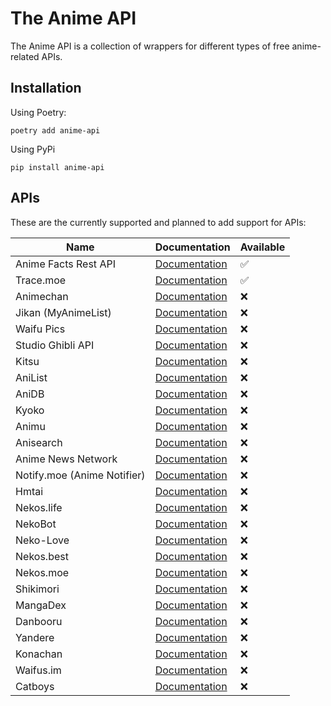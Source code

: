 # The Anime API

The Anime API is a collection of wrappers for different types of free anime-related APIs.


## Installation

Using Poetry:
```
poetry add anime-api
```

Using PyPi
```
pip install anime-api
```


## APIs

These are the currently supported and planned to add support for APIs:

| Name                        | Documentation                                                          | Available |
|-----------------------------|------------------------------------------------------------------------|-----------|
| Anime Facts Rest API        | [Documentation](https://chandan-02.github.io/anime-facts-rest-api/)    | ✅        |
| Trace.moe                   | [Documentation](https://soruly.github.io/trace.moe-api/)               | ✅        |
| Animechan                   | [Documentation](https://animechan.vercel.app/guide)                    | ❌        |
| Jikan (MyAnimeList)         | [Documentation](https://jikan.docs.apiary.io/)                         | ❌        |
| Waifu Pics                  | [Documentation](https://waifu.pics/docs)                               | ❌        |
| Studio Ghibli API           | [Documentation](https://ghibliapi.herokuapp.com/)                      | ❌        |
| Kitsu                       | [Documentation](https://kitsu.docs.apiary.io/)                         | ❌        |
| AniList                     | [Documentation](https://anilist.gitbook.io/anilist-apiv2-docs/)        | ❌        |
| AniDB                       | [Documentation](https://wiki.anidb.net/w/API)                          | ❌        |
| Kyoko                       | [Documentation](https://github.com/Elliottophellia/kyoko)              | ❌        |
| Animu                       | [Documentation](https://docs.animu.ml/)                                | ❌        |
| Anisearch                   | [Documentation](https://anisearch.com/developers)                      | ❌        |
| Anime News Network          | [Documentation](https://www.animenewsnetwork.com/encyclopedia/api.php) | ❌        |
| Notify.moe (Anime Notifier) | [Documentation](https://notify.moe/api)                                | ❌        |
| Hmtai                       | [Documentation](https://hmtai.herokuapp.com/endpoints)                 | ❌        |
| Nekos.life                  | [Documentation](https://github.com/Nekos-life/nekos.py)                | ❌        |
| NekoBot                     | [Documentation](https://docs.nekobot.xyz/)                             | ❌        |
| Neko-Love                   | [Documentation](https://docs.neko-love.xyz/)                           | ❌        |
| Nekos.best                  | [Documentation](https://docs.nekos.best/)                              | ❌        |
| Nekos.moe                   | [Documentation](https://docs.nekos.moe/)                               | ❌        |
| Shikimori                   | [Documentation](https://shikimori.one/api/doc)                         | ❌        |
| MangaDex                    | [Documentation](https://api.mangadex.org/docs.html)                    | ❌        |
| Danbooru                    | [Documentation](https://danbooru.donmai.us/wiki_pages/help:api)        | ❌        |
| Yandere                     | [Documentation](https://yande.re/help/api)                             | ❌        |
| Konachan                    | [Documentation](https://konachan.com/help/api)                         | ❌        |
| Waifus.im                   | [Documentation](https://waifu.im/)                                     | ❌        |
| Catboys                     | [Documentation](https://catboys.com/api)                               | ❌        |
